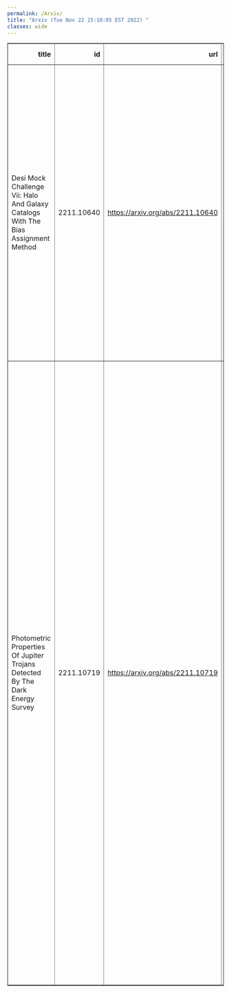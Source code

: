 ```yaml
---
permalink: /Arxiv/
title: "Arxiv (Tue Nov 22 15:10:05 EST 2022) "
classes: wide
---
```

<table border="1" class="dataframe">
  <thead>
    <tr style="text-align: right;">
      <th>title</th>
      <th>id</th>
      <th>url</th>
      <th>authors</th>
      <th>Local Authors</th>
    </tr>
  </thead>
  <tbody>
    <tr>
      <td>Desi Mock Challenge Vii: Halo And Galaxy Catalogs With The Bias   Assignment Method</td>
      <td>2211.10640</td>
      <td><a href="https://arxiv.org/abs/2211.10640" target="_blank">https://arxiv.org/abs/2211.10640</a></td>
      <td>Andrés Balaguera-Antolínez, Francisco-Shu Kitaura, Shadab Alam, Chia-Hsun Chuang, Yu Yu, Ginevra Favole, Cheng Zhao, David Brooks, Axel De La Macorra, Andreu Font-Ribera, Satya Gontcho A Gontcho, Klaus Honscheid, Robert Kehoe, Aron Meisner, Ramon Miquel, Gregory Tarlè, Mariana Vargas-Magaña, Zhimin Zhou</td>
      <td>Klaus Honscheid</td>
    </tr>
    <tr>
      <td>Photometric Properties Of Jupiter Trojans Detected By The Dark Energy   Survey</td>
      <td>2211.10719</td>
      <td><a href="https://arxiv.org/abs/2211.10719" target="_blank">https://arxiv.org/abs/2211.10719</a></td>
      <td>Des Collobration, N/A :, Jiaming Pan, Hsing Wen Lin, David W. Gerdes, Kevin J. Napier, Jichi Wang, T. M. C. Abbott, M. Aguena, S. Allam, O. Alves, D. Bacon, P. H. Bernardinelli, G. M. Bernstein, E. Bertin, D. Brooks, D. L. Burke, A. Carnero Rosell, M. Carrasco Kind, J. Carretero, M. Costanzi, L. N. Da Costa, M. E. S. Pereira, J. De Vicente, S. Desai, P. Doel, I. Ferrero, D. Friedel, J. Frieman, J. García-Bellido, M. Gatti, R. A. Gruendl, J. Gschwend, K. Herner, S. R. Hinton, D. L. Hollowood, K. Honscheid, D. J. James, K. Kuehn, N. Kuropatkin, M. March, F. Menanteau, R. Miquel, F. Paz-Chinchón, A. Pieres, A. A. Plazas Malagón, M. Raveri, M. Rodriguez-Monroy, A. K. Romer, E. Sanchez, M. Schubnell, I. Sevilla-Noarbe, M. Smith, E. Suchyta, G. Tarle, D. Tucker, A. R. Walker, N. Weaverdyck</td>
      <td>Klaus Honscheid, Michael Rizzo Smith</td>
    </tr>
  </tbody>
</table>